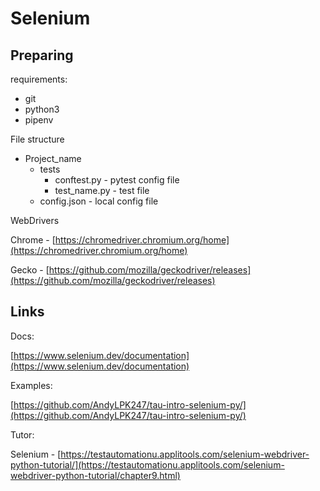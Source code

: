 # Selenium

## Preparing

requirements:

* git
* python3
* pipenv

File structure

* Project\_name
  * tests
    * conftest.py - pytest config file
    * test\_name.py - test file
  * config.json - local config file

WebDrivers

Chrome - [https://chromedriver.chromium.org/home](https://chromedriver.chromium.org/home)

Gecko - [https://github.com/mozilla/geckodriver/releases](https://github.com/mozilla/geckodriver/releases)

## Links

Docs:

[https://www.selenium.dev/documentation](https://www.selenium.dev/documentation)

Examples:

[https://github.com/AndyLPK247/tau-intro-selenium-py/](https://github.com/AndyLPK247/tau-intro-selenium-py/)

Tutor:

Selenium - [https://testautomationu.applitools.com/selenium-webdriver-python-tutorial/](https://testautomationu.applitools.com/selenium-webdriver-python-tutorial/chapter9.html)
